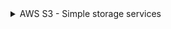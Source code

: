 <details>
  <summary>AWS S3 - Simple storage services</summary>

  ### First Collapsible Section
  <details>
    <summary>Access control mechanisms</summary>

    - This is the first item inside Section 1.
    - You can add more bullet points here.
    - Example code block:
    
      ```python
      print("Section 1 code block")
      ```

  </details>

  ### Second Collapsible Section
  <details>
    <summary>Encryptions</summary>

    - This is the first item inside Section 2.
    - Add more bullet points as needed.
    - Example code block:
    
      ```python
      print("Section 2 code block")
      ```

  </details>

  ### Third Collapsible Section
  <details>
    <summary>VPC endpoint for private connectivity</summary>

    - This is the first item inside Section 3.
    - You can include text, images, or even more collapsible sections.
    - Example code block:
    
      ```python
      print("Section 3 code block")
      ```

  </details>
  <details>
    <summary>Block public access</summary>

    - This is the first item inside Section 3.
    - You can include text, images, or even more collapsible sections.
    - Example code block:
    
      ```python
      print("Section 3 code block")
      ```

  </details>
  <details>
    <summary>MFA Deletes</summary>

    - This is the first item inside Section 3.
    - You can include text, images, or even more collapsible sections.
    - Example code block:
    
      ```python
      print("Section 3 code block")
      ```

  </details>
  <details>
    <summary>Pre-signed URL</summary>

    - This is the first item inside Section 3.
    - You can include text, images, or even more collapsible sections.
    - Example code block:
    
      ```python
      print("Section 3 code block")
      ```

  </details>
  <details>
    <summary>Bucket Versioning</summary>

    - This is the first item inside Section 3.
    - You can include text, images, or even more collapsible sections.
    - Example code block:
    
      ```python
      print("Section 3 code block")
      ```

  </details>
  <details>
    <summary>Object Lock</summary>

    - This is the first item inside Section 3.
    - You can include text, images, or even more collapsible sections.
    - Example code block:
    
      ```python
      print("Section 3 code block")
      ```

  </details>
  <details>
    <summary>Monitor Access and Activity Logging</summary>

    - This is the first item inside Section 3.
    - You can include text, images, or even more collapsible sections.
    - Example code block:
    
      ```python
      print("Section 3 code block")
      ```

  </details>

</details>
